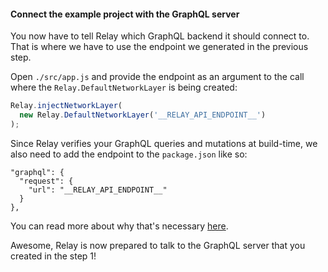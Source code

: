 #### Connect the example project with the GraphQL server

You now have to tell Relay which GraphQL backend it should connect to. That is where we have to use the endpoint we generated in the previous step.

Open `./src/app.js` and provide the endpoint as an argument to the call where the `Relay.DefaultNetworkLayer` is being created:

```js
Relay.injectNetworkLayer(
  new Relay.DefaultNetworkLayer('__RELAY_API_ENDPOINT__')
);
```

Since Relay verifies your GraphQL queries and mutations at build-time, we also need to add the endpoint to the `package.json` like so:

```
"graphql": {
  "request": {
    "url": "__RELAY_API_ENDPOINT__"
  }
},
```

You can read more about why that's necessary [here](https://github.com/graphcool/babel-plugin-react-relay).

Awesome, Relay is now prepared to talk to the GraphQL server that you created in the step 1!